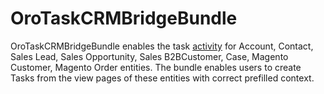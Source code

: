 # OroTaskCRMBridgeBundle

OroTaskCRMBridgeBundle enables the task [activity](https://github.com/oroinc/platform/tree/4.1/src/Oro/Bundle/ActivityBundle) for Account, Contact, Sales Lead, Sales Opportunity, Sales B2BCustomer, Case, Magento Customer, Magento Order entities. The bundle enables users to create Tasks from the view pages of these entities with correct prefilled context.
